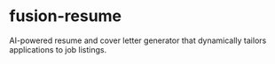 # fusion-resume
AI-powered resume and cover letter generator that dynamically tailors applications to job listings.
